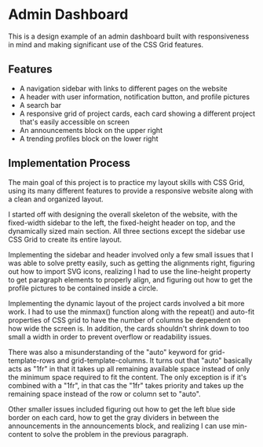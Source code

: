 # Admin Dashboard
This is a design example of an admin dashboard built with responsiveness in mind and making significant use of the CSS Grid features. 

## Features
- A navigation sidebar with links to different pages on the website
- A header with user information, notification button, and profile pictures
- A search bar
- A responsive grid of project cards, each card showing a different project that's easily accessible on screen
- An announcements block on the upper right
- A trending profiles block on the lower right

## Implementation Process
The main goal of this project is to practice my layout skills with CSS Grid, using its many different features to provide a responsive website along with a clean and organized layout.

I started off with designing the overall skeleton of the website, with the fixed-width sidebar to the left, the fixed-height header on top, and the dynamically sized main section. All three sections except the sidebar use CSS Grid to create its entire layout.

Implementing the sidebar and header involved only a few small issues that I was able to solve pretty easily, such as getting the alignments right, figuring out how to import SVG icons, realizing I had to use the line-height property to get paragraph elements to properly align, and figuring out how to get the profile pictures to be contained inside a circle.

Implementing the dynamic layout of the project cards involved a bit more work. I had to use the minmax() function along with the repeat() and auto-fit properties of CSS grid to have the number of columns be dependent on how wide the screen is. In addition, the cards shouldn't shrink down to too small a width in order to prevent overflow or readability issues.

There was also a misunderstanding of the "auto" keyword for grid-template-rows and grid-template-columns. It turns out that "auto" basically acts as "1fr" in that it takes up all remaining available space instead of only the minimum space required to fit the content. The only exception is if it's combined with a "1fr", in that cas the "1fr" takes priority and takes up the remaining space instead of the row or column set to "auto". 

Other smaller issues included figuring out how to get the left blue side border on each card, how to get the gray dividers in between the announcements in the announcements block, and realizing I can use min-content to solve the problem in the previous paragraph.